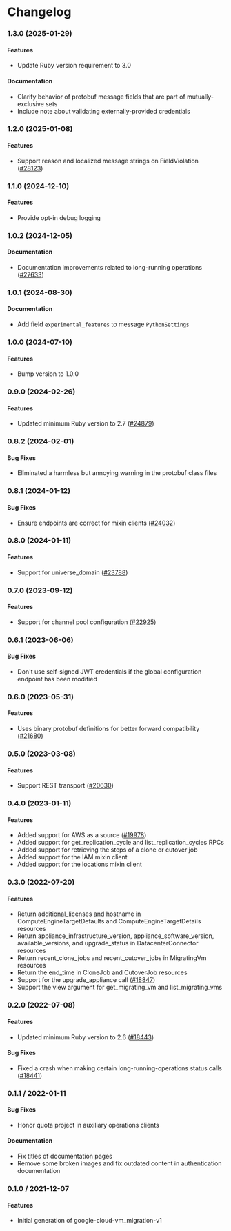 # Changelog

### 1.3.0 (2025-01-29)

#### Features

* Update Ruby version requirement to 3.0 
#### Documentation

* Clarify behavior of protobuf message fields that are part of mutually-exclusive sets 
* Include note about validating externally-provided credentials 

### 1.2.0 (2025-01-08)

#### Features

* Support reason and localized message strings on FieldViolation ([#28123](https://github.com/googleapis/google-cloud-ruby/issues/28123)) 

### 1.1.0 (2024-12-10)

#### Features

* Provide opt-in debug logging 

### 1.0.2 (2024-12-05)

#### Documentation

* Documentation improvements related to long-running operations ([#27633](https://github.com/googleapis/google-cloud-ruby/issues/27633)) 

### 1.0.1 (2024-08-30)

#### Documentation

* Add field `experimental_features` to message `PythonSettings` 

### 1.0.0 (2024-07-10)

#### Features

* Bump version to 1.0.0 

### 0.9.0 (2024-02-26)

#### Features

* Updated minimum Ruby version to 2.7 ([#24879](https://github.com/googleapis/google-cloud-ruby/issues/24879)) 

### 0.8.2 (2024-02-01)

#### Bug Fixes

* Eliminated a harmless but annoying warning in the protobuf class files 

### 0.8.1 (2024-01-12)

#### Bug Fixes

* Ensure endpoints are correct for mixin clients ([#24032](https://github.com/googleapis/google-cloud-ruby/issues/24032)) 

### 0.8.0 (2024-01-11)

#### Features

* Support for universe_domain ([#23788](https://github.com/googleapis/google-cloud-ruby/issues/23788)) 

### 0.7.0 (2023-09-12)

#### Features

* Support for channel pool configuration ([#22925](https://github.com/googleapis/google-cloud-ruby/issues/22925)) 

### 0.6.1 (2023-06-06)

#### Bug Fixes

* Don't use self-signed JWT credentials if the global configuration endpoint has been modified 

### 0.6.0 (2023-05-31)

#### Features

* Uses binary protobuf definitions for better forward compatibility ([#21680](https://github.com/googleapis/google-cloud-ruby/issues/21680)) 

### 0.5.0 (2023-03-08)

#### Features

* Support REST transport ([#20630](https://github.com/googleapis/google-cloud-ruby/issues/20630)) 

### 0.4.0 (2023-01-11)

#### Features

* Added support for AWS as a source ([#19978](https://github.com/googleapis/google-cloud-ruby/issues/19978)) 
* Added support for get_replication_cycle and list_replication_cycles RPCs 
* Added support for retrieving the steps of a clone or cutover job 
* Added support for the IAM mixin client 
* Added support for the locations mixin client 

### 0.3.0 (2022-07-20)

#### Features

* Return additional_licenses and hostname in ComputeEngineTargetDefaults and ComputeEngineTargetDetails resources 
* Return appliance_infrastructure_version, appliance_software_version, available_versions, and upgrade_status in DatacenterConnector resources 
* Return recent_clone_jobs and recent_cutover_jobs in MigratingVm resources 
* Return the end_time in CloneJob and CutoverJob resources 
* Support for the upgrade_appliance call ([#18847](https://github.com/googleapis/google-cloud-ruby/issues/18847)) 
* Support the view argument for get_migrating_vm and list_migrating_vms 

### 0.2.0 (2022-07-08)

#### Features

* Updated minimum Ruby version to 2.6 ([#18443](https://github.com/googleapis/google-cloud-ruby/issues/18443)) 
#### Bug Fixes

* Fixed a crash when making certain long-running-operations status calls ([#18441](https://github.com/googleapis/google-cloud-ruby/issues/18441)) 

### 0.1.1 / 2022-01-11

#### Bug Fixes

* Honor quota project in auxiliary operations clients

#### Documentation

* Fix titles of documentation pages
* Remove some broken images and fix outdated content in authentication documentation

### 0.1.0 / 2021-12-07

#### Features

* Initial generation of google-cloud-vm_migration-v1
